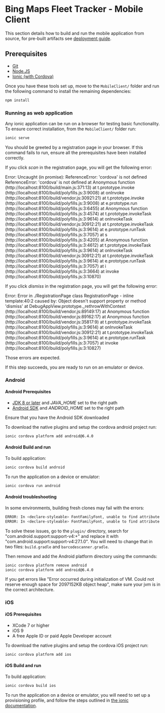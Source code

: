 # Bing Maps Fleet Tracker - Mobile Client

This section details how to build and run the mobile application from source, for pre-built artifacts see [deployment guide](https://github.com/Microsoft/Bing-Maps-Fleet-Tracker/blob/master/DEPLOYMENT.md).

## Prerequisites

* [Git](https://git-scm.com/)
* [Node.JS](https://nodejs.org/en/)
* [Ionic (with Cordova)](https://ionicframework.com/docs/intro/installation/)

Once you have these tools set up, move to the `MobileClient/` folder and run the following command to install the remaining dependencies:

``` Bash
npm install
```

### Running as web application

Any ionic application can be run on a browser for testing basic functionality. To ensure correct installation, from the `MobileClient/` folder run:

``` Bash
ionic serve
```

You should be greeted by a registration page in your browser. If this command fails to run, ensure all the prerequisites have been installed correctly. 

If you click _scan_ in the registration page, you will get the following error:

Error: Uncaught (in promise): ReferenceError: 'cordova' is not defined ReferenceError: 'cordova' is not defined at Anonymous function (http://localhost:8100/build/main.js:371:13) at t.prototype.invoke (http://localhost:8100/build/polyfills.js:3:9008) at onInvoke (http://localhost:8100/build/vendor.js:30921:21) at t.prototype.invoke (http://localhost:8100/build/polyfills.js:3:9008) at e.prototype.run (http://localhost:8100/build/polyfills.js:3:6455) at Anonymous function (http://localhost:8100/build/polyfills.js:3:4574) at t.prototype.invokeTask (http://localhost:8100/build/polyfills.js:3:9614) at onInvokeTask (http://localhost:8100/build/vendor.js:30912:21) at t.prototype.invokeTask (http://localhost:8100/build/polyfills.js:3:9614) at e.prototype.runTask (http://localhost:8100/build/polyfills.js:3:7057) at s (http://localhost:8100/build/polyfills.js:3:4205) at Anonymous function (http://localhost:8100/build/polyfills.js:3:4612) at t.prototype.invokeTask (http://localhost:8100/build/polyfills.js:3:9614) at onInvokeTask (http://localhost:8100/build/vendor.js:30912:21) at t.prototype.invokeTask (http://localhost:8100/build/polyfills.js:3:9614) at e.prototype.runTask (http://localhost:8100/build/polyfills.js:3:7057) at i (http://localhost:8100/build/polyfills.js:3:3664) at invoke (http://localhost:8100/build/polyfills.js:3:10870) 

If you click _dismiss_ in the registration page, you will get the following error:

Error: Error in ./RegistrationPage class RegistrationPage - inline template:40:2 caused by: Object doesn't support property or method 'dismiss' at DebugAppView.prototype._rethrowWithContext (http://localhost:8100/build/vendor.js:89149:17) at Anonymous function (http://localhost:8100/build/vendor.js:89162:17) at Anonymous function (http://localhost:8100/build/vendor.js:35817:9) at t.prototype.invokeTask (http://localhost:8100/build/polyfills.js:3:9614) at onInvokeTask (http://localhost:8100/build/vendor.js:30912:21) at t.prototype.invokeTask (http://localhost:8100/build/polyfills.js:3:9614) at e.prototype.runTask (http://localhost:8100/build/polyfills.js:3:7057) at invoke (http://localhost:8100/build/polyfills.js:3:10827)

Those errors are expected.

If this step succeeds, you are ready to run on an emulator or device.

### Android

#### Android Prerequisites

* [JDK 8 or later](http://www.oracle.com/technetwork/java/javase/downloads/jdk8-downloads-2133151.html) and *JAVA_HOME* set to the right path
* [Android SDK](https://developer.android.com/studio/index.html) and *ANDROID_HOME* set to the right path

Ensure that you have the Android SDK downloaded

To download the native plugins and setup the cordova android project run:

``` Bash
ionic cordova platform add android@6.4.0
```

#### Android Build and run

To build application:

``` Bash
ionic cordova build android
```

To run the application on a device or emulator:

``` Bash
ionic cordova run android
```

#### Android troubleshooting

In some environments, building fresh clones may fail with the errors:

``` Bash
ERROR: In <declare-styleable> FontFamilyFont, unable to find attribute android:fontVariationSettings
ERROR: In <declare-styleable> FontFamilyFont, unable to find attribute android:ttcIndex
```

To solve these issues, go to the `plugin/` directory, search for "com.android.support:support-v4:+" and replace it with "com.android.support:support-v4:27.1.0". You will need to change that in two files: `build.gradle` and `barcodescanner.gradle`.

Then remove and add the Android platform directory using the commands:

``` Bash
ionic cordova platform remove android
ionic cordova platform add android@6.4.0
```

If you get errors like "Error occurred during initialization of VM. Could not reserve enough space for 2097152KB object heap", make sure your jvm is in the correct architecture. 

### iOS

#### iOS Prerequisites


* XCode 7 or higher
* iOS 9
* A free Apple ID or paid Apple Developer account

To download the native plugins and setup the cordova iOS project run:

``` Bash
ionic cordova platform add ios
```

#### iOS Build and run

To build application:

``` Bash
ionic cordova build ios
```

To run the application on a device or emulator, you will need to set up a provisioning profile, and follow the steps outlined in [the ionic documentation](https://ionicframework.com/docs/intro/deploying/).
